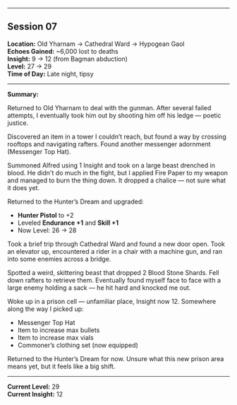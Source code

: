 


---
## Session 07

**Location:** Old Yharnam → Cathedral Ward → Hypogean Gaol  
**Echoes Gained:** ~6,000 lost to deaths  
**Insight:** 9 → 12 (from Bagman abduction)  
**Level:** 27 → 29  
**Time of Day:** Late night, tipsy

---

**Summary:**

Returned to Old Yharnam to deal with the gunman. After several failed attempts, I eventually took him out by shooting him off his ledge — poetic justice. 

Discovered an item in a tower I couldn’t reach, but found a way by crossing rooftops and navigating rafters. Found another messenger adornment (Messenger Top Hat). 

Summoned Alfred using 1 Insight and took on a large beast drenched in blood. He didn't do much in the fight, but I applied Fire Paper to my weapon and managed to burn the thing down. It dropped a chalice — not sure what it does yet.

Returned to the Hunter’s Dream and upgraded:
- **Hunter Pistol** to +2
- Leveled **Endurance +1** and **Skill +1**
- Now Level: 26 → 28

Took a brief trip through Cathedral Ward and found a new door open. Took an elevator up, encountered a rider in a chair with a machine gun, and ran into some enemies across a bridge.

Spotted a weird, skittering beast that dropped 2 Blood Stone Shards. Fell down rafters to retrieve them. Eventually found myself face to face with a large enemy holding a sack — he hit hard and knocked me out.

Woke up in a prison cell — unfamiliar place, Insight now 12. Somewhere along the way I picked up:
- Messenger Top Hat
- Item to increase max bullets
- Item to increase max vials
- Commoner’s clothing set (now equipped)

Returned to the Hunter’s Dream for now. Unsure what this new prison area means yet, but it feels like a big shift.

---

**Current Level:** 29  
**Current Insight:** 12

